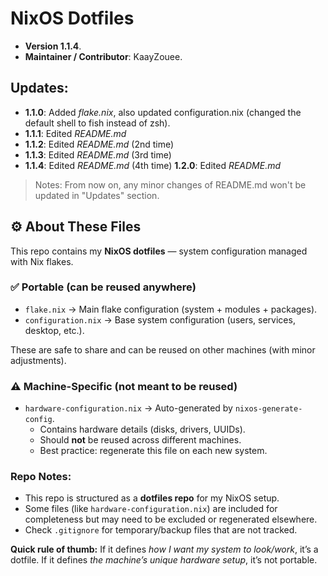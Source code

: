                                                                                                                               
                                                                                                                              
# NixOS Dotfiles
- **Version 1.1.4**.
- **Maintainer / Contributor**: KaayZouee.

## Updates:
- **1.1.0**: Added *flake.nix*, also updated configuration.nix (changed the default shell to fish instead of zsh).
- **1.1.1**: Edited *README.md*
- **1.1.2**: Edited *README.md* (2nd time)
- **1.1.3**: Edited *README.md* (3rd time)
- **1.1.4**: Edited *README.md* (4th time)
  **1.2.0**: Edited *README.md*
> Notes:  From now on, any minor changes of README.md won't be updated in "Updates" section.

## ⚙️ About These Files

This repo contains my **NixOS dotfiles** — system configuration managed with Nix flakes.

### ✅ Portable (can be reused anywhere)
- `flake.nix` → Main flake configuration (system + modules + packages).
- `configuration.nix` → Base system configuration (users, services, desktop, etc.).

These are safe to share and can be reused on other machines (with minor adjustments).

### ⚠️ Machine-Specific (not meant to be reused)
- `hardware-configuration.nix` → Auto-generated by `nixos-generate-config`.
  - Contains hardware details (disks, drivers, UUIDs).
  - Should **not** be reused across different machines.
  - Best practice: regenerate this file on each new system.

### Repo Notes:
- This repo is structured as a **dotfiles repo** for my NixOS setup.
- Some files (like `hardware-configuration.nix`) are included for completeness but may need to be excluded or regenerated elsewhere.
- Check `.gitignore` for temporary/backup files that are not tracked.

**Quick rule of thumb:**
If it defines *how I want my system to look/work*, it’s a dotfile.
If it defines *the machine’s unique hardware setup*, it’s not portable.
